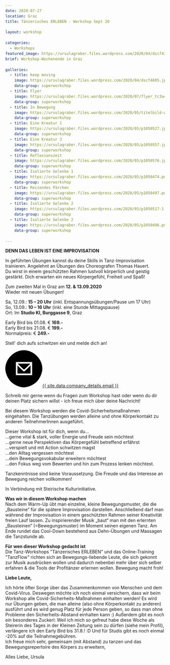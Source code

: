 ```yaml
---
date: 2020-07-27
location: Graz
title: Tänzerisches ERLEBEN - Workshop Sept 20

layout: workshop

categories:
  - Workshops
featured_image: https://ursulagraber.files.wordpress.com/2020/04/dscf4319.jpg
brief: Workshop-Wochenende in Graz

galleries:
  - title: keep moving
    image: https://ursulagraber.files.wordpress.com/2020/04/dscf4605.jpg
    data-group: superworkshop
  - title: Flyer
    image: https://ursulagraber.files.wordpress.com/2020/07/flyer_tc3a4nzerisches-erleben12.png
    data-group: superworkshop
  - title: In Bewegung
    image: https://ursulagraber.files.wordpress.com/2020/05/titelbild-workshop.png
    data-group: superworkshop
  - title: Eine Kreatur 1
    image: https://ursulagraber.files.wordpress.com/2020/05/p1050527.jpg
    data-group: superworkshop
  - title: Eine Kreatur 3
    image: https://ursulagraber.files.wordpress.com/2020/05/p1050557.jpg
    data-group: superworkshop
  - title: Reflexionszeit
    image: https://ursulagraber.files.wordpress.com/2020/05/p1050576.jpg
    data-group: superworkshop
  - title: Isolierte Gelenke 1
    image: https://ursulagraber.files.wordpress.com/2020/05/p1050474.png
    data-group: superworkshop
  - title: Reisendes Pärchen
    image: https://ursulagraber.files.wordpress.com/2020/05/p1050497.png
    data-group: superworkshop
  - title: Isolierte Gelenke 2
    image: https://ursulagraber.files.wordpress.com/2020/05/p1050517-1.jpg
    data-group: superworkshop
  - title: Isolierte Gelenke 2
    image: https://ursulagraber.files.wordpress.com/2020/05/p1050496.png
    data-group: superworkshop

---
```


**DENN DAS LEBEN IST EINE IMPROVISATION**

In geführten Übungen kannst du deine Skills in Tanz-Improvisation trainieren. Angelehnt an Übungen des Choreografen Thomas Hauert.  
Du wirst in einem geschützten Rahmen lustvoll körperlich und geistig gestärkt. Dich erwarten ein neues Körpergefühl, Freiheit und Spaß!

Zum zweiten Mal in Graz am **12. & 13.09.2020**  
Wieder mit neuen Übungen!


Sa, 12.09.: **15 – 20 Uhr**       (inkl. Entspannungsübungen/Pause um 17 Uhr)  
So, 13.09.: **10 – 16 Uhr**       (inkl. eine Stunde Mittagspause)  
Ort: Im **Studio KI, Burggasse 9**, Graz


Early Bird bis 01.08. € **169.-**  
Early Bird bis 21.08. € **199.-**  
Normalpreis:          € **249.-**


Stell' dich aufs schwitzen ein und melde dich an!  

<a class="pairs" href="mailto:{{ site.data.company_details.email }}"><img class="paired-icon" src="/images/mail.png" />{{ site.data.company_details.email }}</a>

Schreib mir gerne wenn du Fragen zum Workshop hast oder wenn du dir deinen Platz sichern willst - ich freue mich über deine Nachricht!  


Bei diesem Workshop werden die Covid-Sicherheitsmaßnahmen eingehalten. Die Tanzübungen werden alleine und ohne Körperkontakt zu anderen TeilnehmerInnen ausgeführt.   

Dieser Workshop ist für dich, wenn du...  
...gerne vital & stark, voller Energie und Freude sein möchtest  
...gerne neue Perspektiven das Körpergefühl betreffend erfährst  
...verspielt und mit Action schwitzen magst  
...den Alltag vergessen möchtest  
...dein Bewegungsvokabular erweitern möchtest  
...den Fokus weg vom Bewerten und hin zum Prozess lenken möchtest.  


Tanzkenntnisse sind keine Voraussetzung. Die Freude und das Interesse an Bewegung reichen vollkommen!


In Verbindung mit Steirische Kulturinitiative.   

**Was wir in diesem Workshop machen**   
Nach dem Warm-Up übt man einzelne, kleine Bewegungsmuster, die die „Bausteine“ für die spätere Improvisation darstellen. Anschließend darf man während der Improvisation in einem geschützten Rahmen seiner Kreativität freien Lauf lassen. Zu inspirierender Musik „baut“ man mit den erlernten „Bausteinen“ (=Bewegungsmuster) im Moment seinen eigenen Tanz. Am Ende rundet das Cool-Down bestehend aus Dehn-Übungen und Massagen die Tanzstunde ab.  


**Für wen dieser Workshop gedacht ist**  
Die Tanz-Workshops "Tänzerisches ERLEBEN" und das Online-Training "TanzFlow" richten sich an Bewegungs-liebende Leute, die sich gekonnt zur Musik ausdrücken wollen und dadurch nebenbei mehr über sich selber erfahren & die Tools der Profitänzer erlernen wollen.
Bewegung macht froh!


**Liebe Leute,**  

Ich hörte öfter Sorge über das Zusammenkommen von Menschen und dem Covid-Virus. Deswegen möchte ich noch einmal versichern, dass wir beim Workshop alle Covid-Sicherheits-Maßnahmen einhalten werden! Es wird nur Übungen geben, die man alleine (also ohne Körperkontakt zu anderen) ausführt und es wird genug Platz für jede Person geben, so dass man ohne Probleme den Sicherheits-Abstand einhalten kann :)
Außerdem gibt es noch ein besonderes Zuckerl: Weil ich mich so gefreut habe diese Woche als Steirerin des Tages in der Kleinen Zeitung sein zu dürfen (siehe mein Profil), verlängere ich den Early Bird bis 31.8.! :D Und für Studis gibt es noch einmal -20% auf die Teilnahmegebühren.  
Ich freue mich sehr, gemeinsam (mit Abstand) zu tanzen und das Bewegungsrepertoire des Körpers zu erweitern,  


Alles Liebe, Ursula
